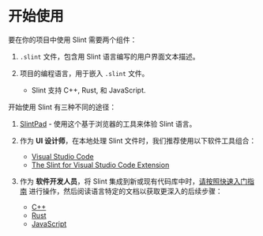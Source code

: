 <!-- Copyright © SixtyFPS GmbH <info@slint.dev> ; SPDX-License-Identifier: MIT -->

# 开始使用

要在你的项目中使用 Slint 需要两个组件：

1. `.slint` 文件，包含用 Slint 语言编写的用户界面文本描述。
2. 项目的编程语言，用于嵌入 `.slint` 文件。

    - Slint 支持 C++, Rust, 和 JavaScript.

开始使用 Slint 有三种不同的途径：

1. [SlintPad](https://slint.dev/editor) - 使用这个基于浏览器的工具来体验 Slint 语言。
2. 作为 **UI 设计师**，在本地处理 Slint 文件时，我们推荐使用以下软件工具组合：

    - [Visual Studio Code](https://code.visualstudio.com)
    - [The Slint for Visual Studio Code Extension](https://marketplace.visualstudio.com/items?itemName=Slint.slint)

3. 作为 **软件开发人员**，将 Slint 集成到新或现有代码库中时，[请按照快速入门指南](slint-qs:index.html) 进行操作，然后阅读语言特定的文档以获取更深入的后续步骤：

    - [C++](slint-cpp:index.html)
    - [Rust](slint-rust:index.html)
    - [JavaScript](slint-node:index.html)
